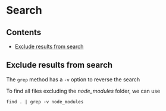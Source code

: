 # Search

## Contents

 - [Exclude results from search](#exclude_results_from_search)

## <a name="exclude_results_from_search"></a>Exclude results from search

The `grep` method has a `-v` option to reverse the search

To find all files excluding the _node_modules_ folder, we can use

```shell
find . | grep -v node_modules
```
